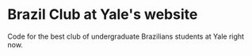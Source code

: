 
# Brazil Club at Yale's website

Code for the best club of undergraduate Brazilians students at Yale right now.
